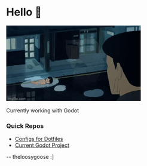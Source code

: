 # Hello 👋 
![Fish-Boy](me_fr.gif)

Currently working with Godot


### Quick Repos 
- [Configs for Dotfiles](https://github.com/theloosygoose/dotfiles)
- [Current Godot Project](https://github.com/theloosygoose/new_battle_mechanics)


-- theloosygoose :]
